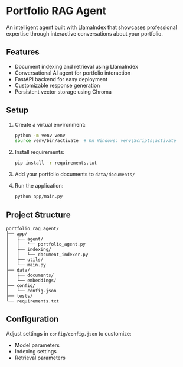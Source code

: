 # Portfolio RAG Agent

An intelligent agent built with LlamaIndex that showcases professional expertise through interactive conversations about your portfolio.

## Features

- Document indexing and retrieval using LlamaIndex
- Conversational AI agent for portfolio interaction
- FastAPI backend for easy deployment
- Customizable response generation
- Persistent vector storage using Chroma

## Setup

1. Create a virtual environment:
   ```bash
   python -m venv venv
   source venv/bin/activate  # On Windows: venv\Scripts\activate
   ```

2. Install requirements:
   ```bash
   pip install -r requirements.txt
   ```

3. Add your portfolio documents to `data/documents/`

4. Run the application:
   ```bash
   python app/main.py
   ```

## Project Structure

```
portfolio_rag_agent/
├── app/
│   ├── agent/
│   │   └── portfolio_agent.py
│   ├── indexing/
│   │   └── document_indexer.py
│   ├── utils/
│   └── main.py
├── data/
│   ├── documents/
│   └── embeddings/
├── config/
│   └── config.json
├── tests/
└── requirements.txt
```

## Configuration

Adjust settings in `config/config.json` to customize:
- Model parameters
- Indexing settings
- Retrieval parameters

